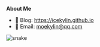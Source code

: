 **About Me** <!--<img src="@attachment/img/Kyubey.gif" style="width:50px"> -->
- 📖 Blog: <https://icekylin.github.io>
- 📧 Email: moekylin@qq.com

<!--
- "Learning is like rowing upstream, not to advance is to drop back."
- 🛰️ Github: <https://github.com/icekylin>

| <a href="https://github.com/moekylin"><img align="center" src="https://github-readme-stats.vercel.app/api?username=moekylin&show_icons=true&theme=buefy&hide_border=true&hide=contribs,prs" alt="moekylin's GitHub stats" /></a> | <a href="https://github.com/moekylin"><img align="center" src="https://github-readme-stats.vercel.app/api/top-langs/?username=moekylin&layout=compact&hide_border=true&theme=buefy&hide=javascript,html,css,stylus,less" /></a> |
| ------------- | ------------- |

**Projects**
- <https://github.com/Moekylin/Do1ng> 个人维护的结构化安全知识框架
- -->

![snake](https://raw.githubusercontent.com/kyl1n0/kyl1n0/output/github-contribution-grid-snake.svg)
